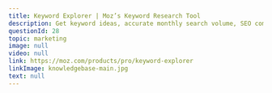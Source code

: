 ```yaml
---
title: Keyword Explorer | Moz’s Keyword Research Tool
description: Get keyword ideas, accurate monthly search volume, SEO competition metrics, SERP Feature data, and save lists with our premium keyword research tool, Moz Keyword Explorer. Work smarter, not harder!
questionId: 28
topic: marketing
image: null
video: null
link: https://moz.com/products/pro/keyword-explorer
linkImage: knowledgebase-main.jpg
text: null
---
```

